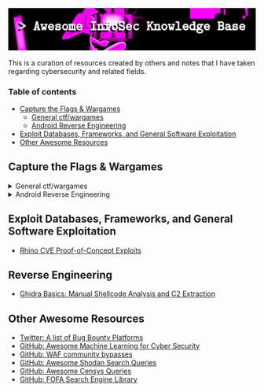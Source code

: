 
<img width="700px" src="./banner.png" />

This is a curation of resources created by others and notes that I have taken regarding cybersecurity and related fields.

### Table of contents

* [Capture the Flags & Wargames]()
    * [General ctf/wargames]()
    * [Android Reverse Engineering]()
* [Exploit Databases, Frameworks, and General Software Exploitation]()
* [Other Awesome Resources]()

## Capture the Flags & Wargames

<details>
  <summary>General ctf/wargames</summary>

  * CTF Sites: [https://ctfsites.github.io/](https://ctfsites.github.io/)
</details>
<details>
  <summary>Android Reverse Engineering</summary>

  * KGB Messenger: [https://github.com/tlamb96/kgb_messenger](https://github.com/tlamb96/kgb_messenger)
  * maldr0id's "Not so boring Android malware" samples: [https://maldroid.github.io/android-malware-samples/](https://maldroid.github.io/android-malware-samples/)
  * maddiestone's Android Reverse Engineering 101: [https://www.ragingrock.com/AndroidAppRE/](https://www.ragingrock.com/AndroidAppRE/)
  * OWASP's "UnCrackable Mobile Apps": [https://github.com/OWASP/owasp-mastg/tree/master/Crackmes](https://github.com/OWASP/owasp-mastg/tree/master/Crackmes)
  * CyberTruck Challenge 19: [https://github.com/nowsecure/cybertruckchallenge19](https://github.com/nowsecure/cybertruckchallenge19)
  * CyberTruck Challenge 22: [https://github.com/nowsecure/cybertruckchallenge22](https://github.com/nowsecure/cybertruckchallenge22)
</details>

## Exploit Databases, Frameworks, and General Software Exploitation

* [Rhino CVE Proof-of-Concept Exploits](https://github.com/RhinoSecurityLabs/CVEs)

## Reverse Engineering

* [Ghidra Basics: Manual Shellcode Analysis and C2 Extraction](https://embee-research.ghost.io/ghidra-basics-shellcode-analysis/)

## Other Awesome Resources

* [Twitter: A list of Bug Bounty Platforms](https://twitter.com/hetmehtaa/status/1735023393211302112)
* [GitHub: Awesome Machine Learning for Cyber Security](https://github.com/jivoi/awesome-ml-for-cybersecurity)
* [GitHub: WAF community bypasses](https://github.com/waf-bypass-maker/waf-community-bypasses)
* [GitHub: Awesome Shodan Search Queries](https://github.com/jakejarvis/awesome-shodan-queries)
* [GitHub: Awesome Censys Queries](https://github.com/thehappydinoa/awesome-censys-queries)
* [GitHub: FOFA Search Engine Library](https://github.com/FofaInfo/Awesome-FOFA)

